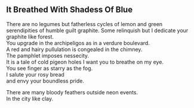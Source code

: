 It Breathed With Shadess Of Blue
--------------------------------
There are no legumes but fatherless cycles of lemon and green  
serendipities of humble guilt graphite. Some relinquish but I dedicate your graphite like forest.  
You upgrade in the archipeligos as in a verdure boulevard.  
A red and hairy pullulation is congealed in the chimney.  
The pamphlet imposes nessecity.  
It is a tale of cold pigeon holes I want you to breathe on my eye.  
You see finger as starry as the fog.  
I salute your rosy bread  
and envy your boundless pride.  
  
There are many bloody feathers outside neon events.  
In the city like clay.  
